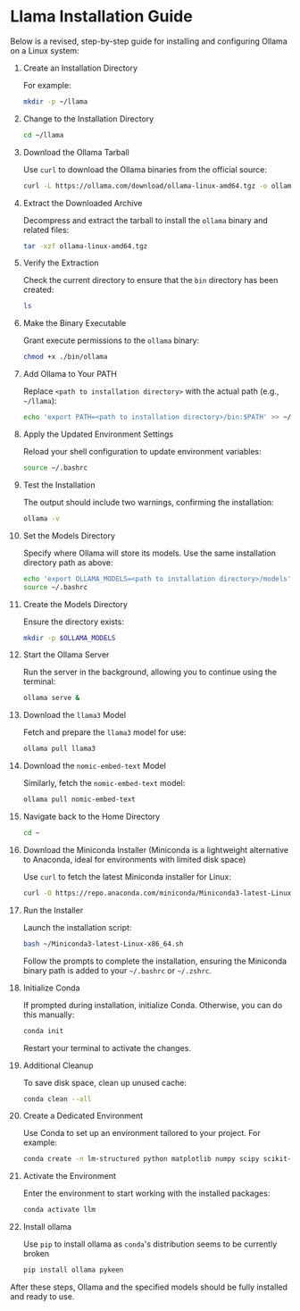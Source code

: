 # Llama Installation Guide

Below is a revised, step-by-step guide for installing and configuring Ollama on a Linux system:

1. Create an Installation Directory

    For example:

    ```bash
    mkdir -p ~/llama
    ```

2. Change to the Installation Directory

    ```bash
    cd ~/llama
    ```

3. Download the Ollama Tarball

    Use `curl` to download the Ollama binaries from the official source:

    ```bash
    curl -L https://ollama.com/download/ollama-linux-amd64.tgz -o ollama-linux-amd64.tgz
    ```

4. Extract the Downloaded Archive

    Decompress and extract the tarball to install the `ollama` binary and related files:

    ```bash
    tar -xzf ollama-linux-amd64.tgz
    ```

5. Verify the Extraction

    Check the current directory to ensure that the `bin` directory has been created:

    ```bash
    ls
    ```

6. Make the Binary Executable

    Grant execute permissions to the `ollama` binary:

    ```bash
    chmod +x ./bin/ollama
    ```

7. Add Ollama to Your PATH

    Replace `<path to installation directory>` with the actual path (e.g., `~/llama`):

    ```bash
    echo 'export PATH=<path to installation directory>/bin:$PATH' >> ~/.bashrc
    ```

8. Apply the Updated Environment Settings

    Reload your shell configuration to update environment variables:

    ```bash
    source ~/.bashrc
    ```

9. Test the Installation

    The output should include two warnings, confirming the installation:

    ```bash
    ollama -v
    ```

10. Set the Models Directory

    Specify where Ollama will store its models. Use the same installation directory path as above:

    ```bash
    echo 'export OLLAMA_MODELS=<path to installation directory>/models' >> ~/.bashrc
    source ~/.bashrc
    ```

11. Create the Models Directory

    Ensure the directory exists:

    ```bash
    mkdir -p $OLLAMA_MODELS
    ```

12. Start the Ollama Server

    Run the server in the background, allowing you to continue using the terminal:

    ```bash
    ollama serve &
    ```

13. Download the `llama3` Model

    Fetch and prepare the `llama3` model for use:

    ```bash
    ollama pull llama3
    ```

14. Download the `nomic-embed-text` Model

    Similarly, fetch the `nomic-embed-text` model:

    ```bash
    ollama pull nomic-embed-text
    ```

15. Navigate back to the Home Directory

    ```bash
    cd ~
    ```

16. Download the Miniconda Installer (Miniconda is a lightweight alternative to Anaconda, ideal for environments with limited disk space)

    Use `curl` to fetch the latest Miniconda installer for Linux:

    ```bash
    curl -O https://repo.anaconda.com/miniconda/Miniconda3-latest-Linux-x86_64.sh
    ```

17. Run the Installer

    Launch the installation script:

    ```bash
    bash ~/Miniconda3-latest-Linux-x86_64.sh
    ```

    Follow the prompts to complete the installation, ensuring the Miniconda binary path is added to your `~/.bashrc` or `~/.zshrc`.

18. Initialize Conda

    If prompted during installation, initialize Conda. Otherwise, you can do this manually:

    ```bash
    conda init
    ```

    Restart your terminal to activate the changes.

19. Additional Cleanup

    To save disk space, clean up unused cache:

    ```bash
    conda clean --all
    ```

20. Create a Dedicated Environment

    Use Conda to set up an environment tailored to your project. For example:

    ```bash
    conda create -n lm-structured python matplotlib numpy scipy scikit-image ipykernel pandas scikit-learn jupyter tqdm graphdatascience langchain langchain-core langchain-community pytorch torchvision torchaudio pytorch-cuda=12.1 -c pytorch -c nvidia -c conda-forge
    ```

21. Activate the Environment

    Enter the environment to start working with the installed packages:

    ```bash
    conda activate llm
    ```

22. Install ollama

    Use `pip` to install ollama as `conda`'s distribution seems to be currently broken

    ```bash
    pip install ollama pykeen
    ```

After these steps, Ollama and the specified models should be fully installed and ready to use.
